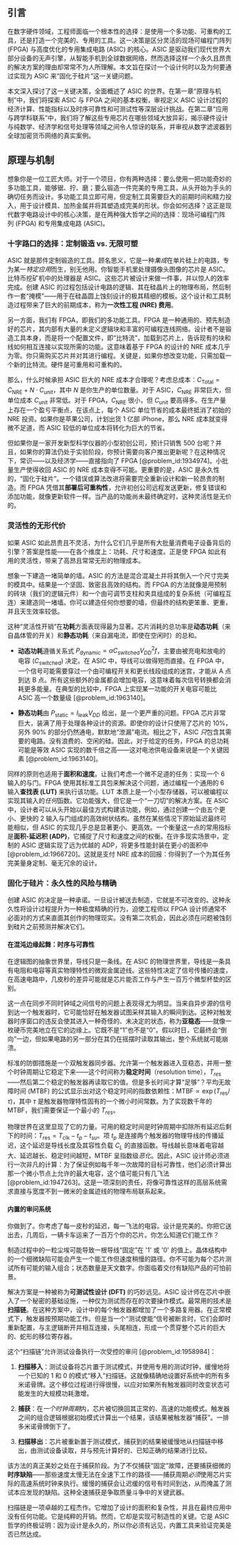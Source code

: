 ## 引言
在数字硬件领域，工程师面临一个根本性的选择：是使用一个多功能、可重构的工具，还是打造一个完美的、专用的工具。这一决策是区分灵活的现场可编程门阵列 (FPGA) 与高度优化的专用集成电路 (ASIC) 的核心。ASIC 是驱动我们现代世界大部分设备的无声引擎，从智能手机到全球数据网络，然而选择这样一个永久且昂贵的解决方案的理由却常常不为人所理解。本文旨在探讨一个设计何时以及为何要通过实现为 ASIC 来“固化于硅片”这一关键问题。

本文深入探讨了这一关键决策，全面概述了 ASIC 的世界。在第一章“原理与机制”中，我们将探索 ASIC 与 FPGA 之间的基本权衡，审视定义 ASIC 设计过程的经济计算、性能指标以及时序可靠性和可测试性等深层设计挑战。在第二章“应用与跨学科联系”中，我们将了解这些专用芯片在哪些领域大放异彩，揭示硬件设计与纯数学、经济学和信号处理等领域之间令人惊讶的联系，并审视从数字滤波器到全球加密货币网络的真实案例。

## 原理与机制

想象你是一位工匠大师。对于一个项目，你有两种选择：要么使用一把功能奇妙的多功能工具，能够锯、拧、磨；要么锻造一件完美的专用工具，从头开始为手头的确切任务而设计。多功能工具立即可用，但定制工具需要巨大的前期时间和精力投入，用于设计模具、加热金属并将其塑造成完美的形状。你会如何选择？这正是现代数字电路设计中的核心决策，是在两种强大哲学之间的选择：现场可编程门阵
列 (FPGA) 和专用集成电路 (ASIC)。

### 十字路口的选择：定制锻造 vs. 无限可塑

ASIC 就是那件定制锻造的工具。顾名思义，它是一种*集成*在单片硅上的电路，专为某一*特定应用*而生，别无他用。你智能手机里处理摄像头图像的芯片是 ASIC。比特币挖矿机中的处理器是 ASIC。这些芯片被设计来做一件事，并以惊人的效率完成。创建 ASIC 的过程包括设计电路的逻辑、其在硅晶片上的物理布局，然后制作一套“掩模”——用于在硅晶圆上蚀刻设计的极其精细的模板。这个设计和工具制造过程带来了巨大的前期成本，称为**一次性工程 (NRE) 费用**。

另一方面，我们有 FPGA，即我们的多功能工具。FPGA 是一种通用的、预先制造好的芯片，其内部有大量的未定义逻辑块和丰富的可编程连线网络。设计者不是锻造工具本身，而是将一个配置文件，即“比特流”，加载到芯片上，告诉现有的块和线如何相互连接以实现所需的功能。这意味着基于 FPGA 的设计的 NRE 成本几乎为零。你只需购买芯片并对其进行编程。关键是，如果你想改变功能，只需加载一个新的比特流。硬件是可重用和可重构的。

那么，什么时候承担 ASIC 巨大的 NRE 成本才合理呢？考虑总成本：$C_{\text{Total}} = C_{\text{NRE}} + N \cdot C_{\text{unit}}$，其中 $N$ 是你生产的单位数量。对于 ASIC，$C_{\text{NRE}}$ 非常巨大，但单位成本 $C_{\text{unit}}$ 非常低。对于 FPGA，$C_{\text{NRE}}$ 很小，但 $C_{\text{unit}}$ 要高得多。在生产量上存在一个盈亏平衡点，在该点上，每个 ASIC 单位节省的成本最终抵消了初始的 NRE 投资。如果你是苹果公司，计划出货 1 亿部 iPhone，那么 NRE 成本就变得微不足道，而 ASIC 较低的单位成本将转化为巨大的节省。

但如果你是一家开发新型科学仪器的小型初创公司，预计只销售 500 台呢？并且，如果你的算法仍处于实验阶段，你预计需要向客户推出更新呢？在这种情况下，常识——以及经济学——直接指向了 FPGA [@problem_id:1934974]。小批量生产使得收回 ASIC 的 NRE 成本变得不可能。更重要的是，ASIC 是永久性的，“固化于硅片”。一个错误或算法改进将需要完全重新设计和新一轮昂贵的制造。而 FPGA 凭借其**部署后可重构性**，允许初创公司远程发送更新，修复错误和添加功能，就像更新软件一样。当产品的功能尚未最终确定时，这种灵活性是无价的。

### 灵活性的无形代价

如果 ASIC 如此昂贵且不灵活，为什么它们几乎是所有大批量消费电子设备背后的引擎？答案是性能——在各个维度上：功耗、尺寸和速度。正是使 FPGA 如此有用的灵活性，带来了高昂且常常无形的物理成本。

想象一下建造一堵简单的墙。ASIC 的方法是混合混凝土并将其倒入一个尺寸完美的模具中。结果是一个坚固、致密且高效的结构。而 FPGA 的方法就像是用预制的砖块（我们的逻辑元件）和一个由可调节支柱和夹具组成的复杂系统（可编程互连）来建造同一堵墙。你可以建造任何你想要的墙，但最终的结构更笨重、更重，并且天生效率较低。

这种“灵活性开销”在**功耗**方面表现得最为显著。芯片消耗的总功率是**动态功耗**（来自晶体管的开关）和**静态功耗**（来自漏电流，即使在空闲时）的总和。

-   **动态功耗**遵循关系式 $P_{\text{dynamic}} = \alpha C_{\text{switched}} V_{DD}^2 f$，主要由被充电和放电的电容 ($C_{\text{switched}}$) 决定。在 ASIC 中，导线可以做得短而直接。在 FPGA 中，一个信号可能需要穿过一个由可编程开关和更长线段组成的迷宫，才能从 A 点到达 B 点。所有这些额外的金属都会增加电容，这意味着每次信号转换都会消耗更多能量。在典型的比较中，FPGA 上实现某一功能的开关电容可能比 ASIC 高一个数量级 [@problem_id:1963140]。

-   **静态功耗**由 $P_{\text{static}} = I_{\text{leak}} V_{DD}$ 给出，是一个更严重的问题。FPGA 芯片非常巨大，装满了用于处理各种设计的资源。即使你的设计只使用了芯片的 10%，另外 90% 的部分仍然通电，默默地“泄漏”电流。相比之下，ASIC *只*包含其需要的电路。没有浪费的、空闲的硅。因此，对于给定的任务，FPGA 的总功耗可能是等效 ASIC 实现的数千倍之高——这对电池供电设备来说是一个关键因素 [@problem_id:1963140]。

同样的原则也适用于**面积和速度**。让我们考虑一个微不足道的任务：实现一个 6 输入的与门。FPGA 使用其标准工具包来解决这个问题，通过编程一个通用的 6 输入**查找表 (LUT)** 来执行该功能。LUT 本质上是一个小型存储器，可以被编程以实现其输入的*任何*函数。它功能强大，但它是一个“一刀切”的解决方案。在 ASIC 中，设计者可以从头开始以最佳方式构建该功能，例如，通过创建一个由五个更小、更快的 2 输入与门组成的​​高效树状结构。虽然在某些情况下原始延迟最终可能相似，但 ASIC 的实现几乎总是显著更小、更高效。一个衡量这一点的常用指标是**面积-延迟积 (ADP)**，它捕捉了尺寸和速度之间的权衡。在许多现实场景中，定制的 ASIC 逻辑实现了远为优越的 ADP，将更多性能封装在更小的面积中 [@problem_id:1966720]。这就是支付 NRE 成本的回报：你得到了一个为其任务完美量身定制、毫无冗余的设计。

### 固化于硅片：永久性的风险与精确

创建 ASIC 的决定是一种承诺。一旦设计被送去制造，它就是不可改变的。这种永久性将设计过程提升为一种极度精确的行为，迫使工程师以 FPGA 设计师通常不必面对的方式来直面其创作的物理现实。没有第二次机会，因此必须在问题被蚀刻到硅片之前预测并解决它们。

#### 在混沌边缘起舞：时序与可靠性

在逻辑图的抽象世界里，导线只是一条线。在 ASIC 的物理世界里，导线是一条具有电阻和电容等真实物理特性的微观金属迹线。这些特性决定了信号传播的速度，在高速电路中，几皮秒的差异可能就是芯片能否工作与产生一百万个微型杯垫的区别。

这一点在同步不同时钟域之间信号的问题上表现得尤为明显。当来自异步源的信号到达一个触发器时，它可能恰好在触发器试图采样其输入的瞬间到达。这种对触发器时序窗口的违反会使其进入一种奇怪的、未决定的状态，称为**亚稳态**——就像一枚硬币完美地立在它的边缘上。它既不是“1”也不是“0”。假以时日，它最终会“倒向”一边，但如果电路的另一部分在其仍在摇摆时读取其输出，整个系统就可能崩溃。

标准的防御措施是一个双触发器同步器。允许第一个触发器进入亚稳态，并用一整个时钟周期让它稳定下来——这个时间称为**稳定时间**（resolution time），$T_{res}$——然后第二个稳定的触发器再读取它的值。但是多长时间才算“足够”？平均无故障时间 (MTBF) 的公式显示出对这个稳定时间的指数依赖性：$\text{MTBF} \propto \exp(T_{\text{res}} / \tau)$，其中 $\tau$ 是触发器物理特性固有的一个微小时间常数。为了实现数千年的 MTBF，我们需要保证一个最小的 $T_{res}$。

物理世界在这里显现了它的力量。可用的稳定时间是时钟周期中扣除所有延迟后剩下的时间：$T_{\text{res}} = T_{\text{clk}} - t_p - t_{su}$。项 $t_p$ 是连接两个触发器的物理导线的传播延迟，这个延迟是导线长度及其容性负载 $C_L$ 的直接函数。导线越长意味着电容越大、延迟越长、稳定时间越短，MTBF 呈指数级*恶化*。因此，ASIC 设计师必须进行一次非凡的计算：为了保证例如每千年一次故障的目标可靠性，他们必须计算出那一个微小节点上允许的最大电容，这个值可能只有几飞法 [@problem_id:1947263]。这是一项深刻的责任，将像可靠性这样的高层系统需求直接与宽度不到一微米的金属迹线的物理布局联系起来。

#### 内置的审问系统

你做到了。你考虑了每一皮秒的延迟，每一飞法的电容。设计是完美的。你把它送出去，几周后，一辆卡车运来了一百万个你的芯片。你怎么知道它们能工作？

制造过程中的一粒尘埃可能导致一根导线“固定”在 '1' 或 '0' 的值上。晶体结构中的一个细微缺陷可能会产生一个能工作但速度稍慢的路径。你不可能为每个芯片测试所有可能的输入组合；状态数量是天文数字。你面临着交付有缺陷产品的可怕前景。

解决方案是一种被称为**可测试性设计 (DFT)** 的巧妙远见。ASIC 设计师在芯片中嵌入了一个秘密的基础设施，一种仅为测试而存在的次要操作模式。最常用的技术是**扫描链**。在这种方案中，设计中的每个触发器都增加了一个多路复用器。在正常模式下，触发器按预期功能工作。但是当一个“测试使能”信号被断言时，它们会即时重新配置，与主逻辑断开并相互连接，头尾相连，形成一个贯穿整个芯片的巨大的、蛇形的移位寄存器。

这个“扫描链”允许测试设备执行一次受控的审问 [@problem_id:1958984]：

1.  **扫描移入**：测试设备将芯片置于测试模式，并使用专用的测试时钟，缓慢地将一个已知的 1 和 0 的模式“移入”扫描链。这就像精确地设置好系统中的所有多米诺骨牌。这个移位过程进行得很慢，以应对如果所有触发器同时改变状态可能发生的大规模功耗激增。

2.  **捕获**：在*一个时钟周期*内，芯片被切换回其正常的、高速的功能模式。触发器之间的组合逻辑根据初始模式计算出一个结果，该结果被触发器“捕获”。一排多米诺骨牌倒下了。

3.  **扫描移出**：芯片被重新置于测试模式，捕获到的结果被缓慢地从扫描链中移出，由测试设备读取，并与预先计算好的、已知正确的结果进行比较。

该方法的真正美妙之处在于捕获阶段。为了不仅捕获“固定”故障，还要捕获细微的**时序缺陷**——那些速度太慢无法在全速下工作的路径——捕获周期*必须*使用芯片实际的高速系统时钟来执行。缓慢的捕获会让迟缓的信号有时间到达，从而掩盖了测试本应发现的缺陷。这种全速捕获是争取质量斗争中的关键武器。

扫描链是一项卓越的工程杰作。它增加了设计的面积和复杂性，并且在最终应用中没有任何功能。它是纯粹的开销。然而，它却是实现可制造性的关键。它是 ASIC 哲学的终极证明：因为设计是永久的，所以你必须有远见，内置工具来验证完美是否已然达成。


